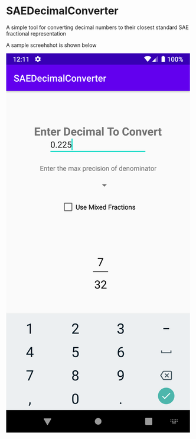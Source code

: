 # SAEDecimalConverter
A simple tool for converting decimal numbers to their closest standard SAE fractional representation

A sample screehshot is shown below

![](https://github.com/a-krawciw/SAEDecimalConverter/blob/master/Screenshot_1602443465.png)
